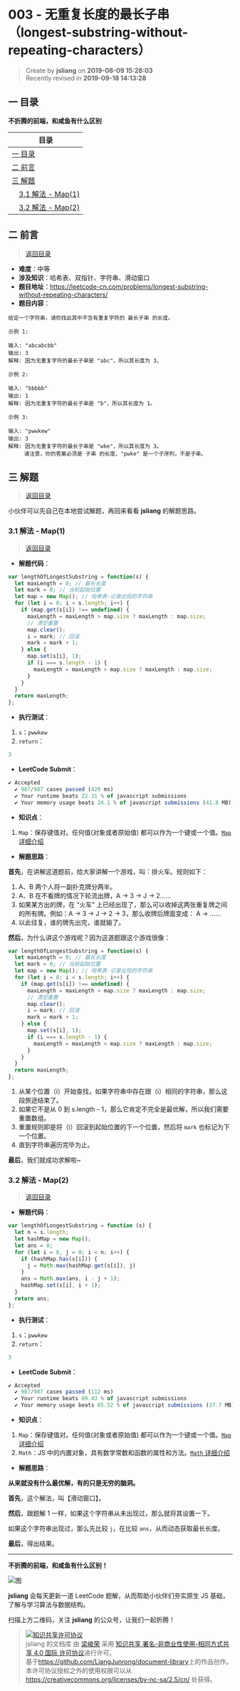 003 - 无重复长度的最长子串（longest-substring-without-repeating-characters）
===

> Create by **jsliang** on **2019-08-09 15:28:03**  
> Recently revised in **2019-09-18 14:13:28**

## <a name="chapter-one" id="chapter-one">一 目录</a>

**不折腾的前端，和咸鱼有什么区别**

| 目录 |
| --- | 
| [一 目录](#chapter-one) | 
| <a name="catalog-chapter-two" id="catalog-chapter-two"></a>[二 前言](#chapter-two) |
| <a name="catalog-chapter-three" id="catalog-chapter-three"></a>[三 解题](#chapter-three) |
| &emsp;[3.1 解法 - Map(1)](#chapter-three-one) |
| &emsp;[3.2 解法 - Map(2)](#chapter-three-two) |

## <a name="chapter-two" id="chapter-two">二 前言</a>

> [返回目录](#chapter-one)

* **难度**：中等
* **涉及知识**：哈希表、双指针、字符串、滑动窗口
* **题目地址**：https://leetcode-cn.com/problems/longest-substring-without-repeating-characters/
* **题目内容**：

```
给定一个字符串，请你找出其中不含有重复字符的 最长子串 的长度。

示例 1:

输入: "abcabcbb"
输出: 3 
解释: 因为无重复字符的最长子串是 "abc"，所以其长度为 3。

示例 2:

输入: "bbbbb"
输出: 1
解释: 因为无重复字符的最长子串是 "b"，所以其长度为 1。

示例 3:

输入: "pwwkew"
输出: 3
解释: 因为无重复字符的最长子串是 "wke"，所以其长度为 3。
     请注意，你的答案必须是 子串 的长度，"pwke" 是一个子序列，不是子串。
```

## <a name="chapter-three" id="chapter-three">三 解题</a>

> [返回目录](#chapter-one)

小伙伴可以先自己在本地尝试解题，再回来看看 **jsliang** 的解题思路。

### <a name="chapter-three-one" id="chapter-three-one">3.1 解法 - Map(1)</a>

> [返回目录](#chapter-one)

* **解题代码**：

```js
var lengthOfLongestSubstring = function(s) {
  let maxLength = 0; // 最长长度
  let mark = 0; // 当前起始位置
  let map = new Map(); // 哈希表-记录出现的字符串
  for (let i = 0; i < s.length; i++) {
    if (map.get(s[i]) !== undefined) {
      maxLength = maxLength > map.size ? maxLength : map.size;
      // 清空重置
      map.clear();
      i = mark; // 回滚
      mark = mark + 1;
    } else {
      map.set(s[i], 1);
      if (i === s.length - 1) {
        maxLength = maxLength > map.size ? maxLength : map.size;    
      }
    }
  }
  return maxLength;
};
```

* **执行测试**：

1. `s`：`pwwkew`
2. `return`：

```js
3
```

* **LeetCode Submit**：

```js
✔ Accepted
  ✔ 987/987 cases passed (420 ms)
  ✔ Your runtime beats 22.31 % of javascript submissions
  ✔ Your memory usage beats 24.1 % of javascript submissions (41.8 MB)
```

* **知识点**：

1. `Map`：保存键值对。任何值(对象或者原始值) 都可以作为一个键或一个值。[`Map` 详细介绍](https://github.com/LiangJunrong/document-library/blob/master/JavaScript-library/JavaScript/%E5%86%85%E7%BD%AE%E5%AF%B9%E8%B1%A1/Map/README.md)

* **解题思路**：

**首先**，在讲解这道题前，给大家讲解一个游戏，叫：排火车。规则如下：

1. A、B 两个人将一副扑克牌分两半。
2. A、B 在不看牌的情况下轮流出牌，A -> 3 -> J -> 2……
3. 如果某方出的牌，在 “火车” 上已经出现了，那么可以收掉这两张重复牌之间的所有牌。例如：A -> 3 -> J -> 2 -> 3，那么收牌后牌面变成： A -> ……
4. 以此往复，谁的牌先出完，谁就输了。

**然后**，为什么讲这个游戏呢？因为这道题跟这个游戏很像：

```js
var lengthOfLongestSubstring = function(s) {
  let maxLength = 0; // 最长长度
  let mark = 0; // 当前起始位置
  let map = new Map(); // 哈希表-记录出现的字符串
  for (let i = 0; i < s.length; i++) {
    if (map.get(s[i]) !== undefined) {
      maxLength = maxLength > map.size ? maxLength : map.size;
      // 清空重置
      map.clear();
      i = mark; // 回滚
      mark = mark + 1;
    } else {
      map.set(s[i], 1);
      if (i === s.length - 1) {
        maxLength = maxLength > map.size ? maxLength : map.size;    
      }
    }
  }
  return maxLength;
};
```

1. 从某个位置（i）开始查找，如果字符串中存在跟（i）相同的字符串，那么这段旅途结束了。
2. 如果它不是从 0 到 s.length - 1，那么它肯定不完全是最优解，所以我们需要重置数组。
3. 重置规则即是将（i）回滚到起始位置的下一个位置，然后将 `mark` 也标记为下一个位置。
4. 直到字符串遍历完毕为止。

**最后**，我们就成功求解啦~

### <a name="chapter-three-two" id="chapter-three-two">3.2 解法 - Map(2)</a>

> [返回目录](#chapter-one)

* **解题代码**：

```js
var lengthOfLongestSubstring = function (s) {
  let n = s.length;
  let hashMap = new Map();
  let ans = 0;
  for (let i = 0, j = 0; i < n; i++) {
    if (hashMap.has(s[i])) {
      j = Math.max(hashMap.get(s[i]), j)
    }
    ans = Math.max(ans, i - j + 1);
    hashMap.set(s[i], i + 1);
  }
  return ans;
};
```

* **执行测试**：

1. `s`：`pwwkew`
2. `return`：

```js
3
```

* **LeetCode Submit**：

```js
✔ Accepted
  ✔ 987/987 cases passed (112 ms)
  ✔ Your runtime beats 89.43 % of javascript submissions
  ✔ Your memory usage beats 85.52 % of javascript submissions (37.7 MB)
```

* **知识点**：

1. `Map`：保存键值对。任何值(对象或者原始值) 都可以作为一个键或一个值。[`Map` 详细介绍](https://github.com/LiangJunrong/document-library/blob/master/JavaScript-library/JavaScript/%E5%86%85%E7%BD%AE%E5%AF%B9%E8%B1%A1/Map/README.md)
2. `Math`：JS 中的内置对象，具有数学常数和函数的属性和方法。[`Math` 详细介绍](https://github.com/LiangJunrong/document-library/blob/master/JavaScript-library/JavaScript/%E5%86%85%E7%BD%AE%E5%AF%B9%E8%B1%A1/Math/README.md)

* **解题思路**：

**从来就没有什么最优解，有的只是无穷的脑洞。**

**首先**，这个解法，叫【滑动窗口】。

**然后**，跟题解 1 一样，如果这个字符串从未出现过，那么就将其设置一下。

如果这个字符串出现过，那么先比较 `j`，在比较 `ans`，从而动态获取最长长度。

**最后**，得出结果。

---

**不折腾的前端，和咸鱼有什么区别！**

![图](../../../public-repertory/img/z-small-wechat-public-address.jpg)

**jsliang** 会每天更新一道 LeetCode 题解，从而帮助小伙伴们夯实原生 JS 基础，了解与学习算法与数据结构。

扫描上方二维码，关注 **jsliang** 的公众号，让我们一起折腾！

> <a rel="license" href="http://creativecommons.org/licenses/by-nc-sa/4.0/"><img alt="知识共享许可协议" style="border-width:0" src="https://i.creativecommons.org/l/by-nc-sa/4.0/88x31.png" /></a><br /><span xmlns:dct="http://purl.org/dc/terms/" property="dct:title">jsliang 的文档库</span> 由 <a xmlns:cc="http://creativecommons.org/ns#" href="https://github.com/LiangJunrong/document-library" property="cc:attributionName" rel="cc:attributionURL">梁峻荣</a> 采用 <a rel="license" href="http://creativecommons.org/licenses/by-nc-sa/4.0/">知识共享 署名-非商业性使用-相同方式共享 4.0 国际 许可协议</a>进行许可。<br />基于<a xmlns:dct="http://purl.org/dc/terms/" href="https://github.com/LiangJunrong/document-library" rel="dct:source">https://github.com/LiangJunrong/document-library</a>上的作品创作。<br />本许可协议授权之外的使用权限可以从 <a xmlns:cc="http://creativecommons.org/ns#" href="https://creativecommons.org/licenses/by-nc-sa/2.5/cn/" rel="cc:morePermissions">https://creativecommons.org/licenses/by-nc-sa/2.5/cn/</a> 处获得。